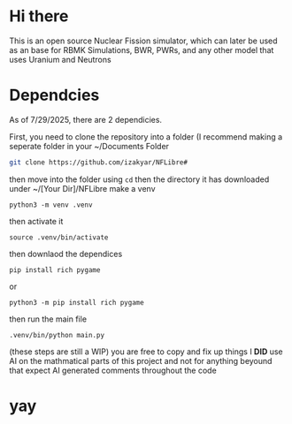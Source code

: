 # Hi there
This is an open source Nuclear Fission simulator, which can later be used as an base for RBMK Simulations, BWR, PWRs, and any other model that uses Uranium and Neutrons 

# Dependcies
As of 7/29/2025, there are 2 dependicies.

First, you need to clone the repository into a folder (I recommend making a seperate folder in your ~/Documents Folder
```bash
git clone https://github.com/izakyar/NFLibre#
```
then move into the folder using `cd` then the directory it has downloaded under ~/[Your Dir]/NFLibre
make a venv
``` 
python3 -m venv .venv
```
then activate it
```
source .venv/bin/activate
```
then downlaod the dependices
```
pip install rich pygame
```
or
```
python3 -m pip install rich pygame
```
then run the main file
```
.venv/bin/python main.py
```
(these steps are still a WIP)
you are free to copy and fix up things
I **DID** use AI on the mathmatical parts of this project and not for anything beyound that
expect AI generated comments throughout the code

# yay


